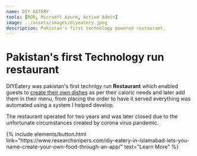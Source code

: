 ```yaml
---
name: DIY EATERY
tools: [ROR, Micrsoft Azure, Active Admin]
image: ../assets/images/diyeatery.jpeg
description: Pakistan's first technology powered restaurant. 
---
```


# Pakistan's first Technology run restaurant

DIYEatery was pakistan's first technlgy run **Restaurant** which enabled guests to [create their own dishes](https://trending.pk/2018/10/islamabads-new-eatery-lets-you-build-your-own-food-using-an-app/) as per their caloric needs and later add them in their menu, from placing the order to have it served everything was automated using a system I helped develop.

The restaurant operated for two years and was later closed due to the unfortunate circumstances created by corona virus pandemic.
<p class="text-center">
{% include elements/button.html link="https://www.researchsnipers.com/diy-eatery-in-islamabad-lets-you-name-create-your-own-food-through-an-app/" text="Learn More" %}
</p>